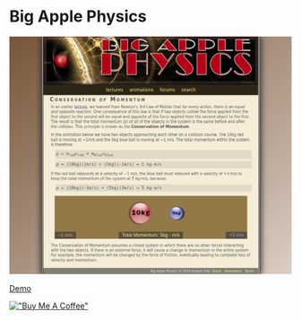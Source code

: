 # Big Apple Physics

[![Big](assets/bigapplephysics.png)](https://hesbon-osoro.github.io/Big-Apple-Physics)

[Demo](https://hesbon-osoro.github.io/Big-Apple-Physics)

[!["Buy Me A Coffee"](https://www.buymeacoffee.com/assets/img/custom_images/orange_img.png)](https://www.buymeacoffee.com/wazimu)
